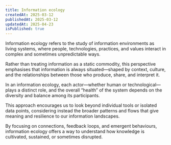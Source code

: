 ```yaml
---
title: Information ecology
createdAt: 2025-03-12
publishedAt: 2025-03-12
updatedAt: 2025-04-23
isPublished: true
---
```


Information ecology refers to the study of information environments as living systems, where people, technologies, practices, and values interact in complex and sometimes unpredictable ways.

Rather than treating information as a static commodity, this perspective emphasises that information is always situated—shaped by context, culture, and the relationships between those who produce, share, and interpret it.

In an information ecology, each actor—whether human or technological—plays a distinct role, and the overall “health” of the system depends on the diversity and balance among its participants.

This approach encourages us to look beyond individual tools or isolated data points, considering instead the broader patterns and flows that give meaning and resilience to our information landscapes.

By focusing on connections, feedback loops, and emergent behaviours, information ecology offers a way to understand how knowledge is cultivated, sustained, or sometimes disrupted.

